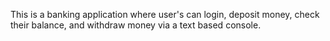 This is a banking application where user's can login, deposit money, check their balance, and withdraw money via a text based console.